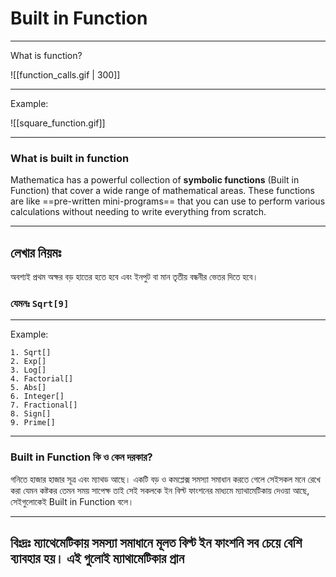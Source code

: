 # Built in Function

---
What is function?

![[function_calls.gif | 300]]

---
Example:

![[square_function.gif]]

---
### What is built in function
Mathematica has a powerful collection of **symbolic functions** (Built in Function) that cover a wide range of mathematical areas. These functions are like ==pre-written mini-programs== that you can use to perform various calculations without needing to write everything from scratch.

---

## লেখার নিয়মঃ

অবশ্যই প্রথম অক্ষর বড় হাতের হতে হবে এবং ইনপুট বা মান তৃতীয় বন্ধনীর ভেতর দিতে হবে।
### যেমনঃ ` Sqrt[9] `

---

Example:

```
1. Sqrt[]
2. Exp[] 
3. Log[]
4. Factorial[]
5. Abs[]
6. Integer[]
7. Fractional[]
8. Sign[]
9. Prime[]
```

---
### Built in Function কি ও কেন  দরকার?
গনিতে হাজার হাজার সূত্র এবং ম্যাথড আছে। একটি বড় ও কমপ্লেক্স সমস্যা সমাধান করতে গেলে সেইসকল মনে রেখে করা যেমন কষ্টকর তেমন সময় সাপেক্ষ তাই সেই সকলকে ইন বিল্ট ফাংশনের মাধ্যমে ম্যাথামেটিকায় দেওয়া আছে, সেইগুলোকেই Built in Function  বলে। 

---

## বিঃদ্রঃ ম্যাথেমেটিকায় সমস্যা সমাধানে মূলত বিল্ট ইন ফাংশনি সব চেয়ে বেশি ব্যাবহার হয়। এই গুলোই ম্যাথামেটিকার প্রান 